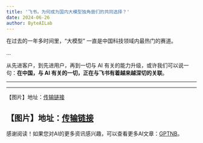 ```yaml
---
title: '飞书，为何成为国内大模型独角兽们的共同选择？'
date: 2024-06-26
author: ByteAILab
---
```

在过去的一年多时间里，“大模型” 一直是中国科技领域内最热门的赛道。

...

从先进客户，到先进用户，再到一切与 AI 有关的能力升级，或许我们可以说一句：**在中国，与 AI 有关的一切，正在与飞书有着越来越深切的关联**。

---


---

【图片】地址：[传输链接](https://mmbiz.qpic.cn/mmbiz_png/b2YlTLuGbKBYsyKz7r8ibiaUxgysauuuKgNjtCuxaELx2yERZfcsT8d1Gy8mo9cDBD2DRxXeFQE2tE4QiaHmicIlEg/640?wx_fmt=other&amp;from=appmsg&amp;tp=webp&amp;wxfrom=5&amp;wx_lazy=1&amp;wx_co=1)

【图片】地址：[传输链接](https://mmbiz.qpic.cn/mmbiz_png/b2YlTLuGbKBYsyKz7r8ibiaUxgysauuuKgEsKbL6RoQUoZbRI7emKrtd6kQiaIPe6V800cv0sTMBdJG8O0wNGevuQ/640?wx_fmt=other&amp;from=appmsg&amp;tp=webp&amp;wxfrom=5&amp;wx_lazy=1&amp;wx_co=1)
---
感谢阅读！如果您对AI的更多资讯感兴趣，可以查看更多AI文章：[GPTNB](https://gptnb.com)。